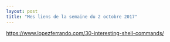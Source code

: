 ```yaml
---
layout: post
title: "Mes liens de la semaine du 2 octobre 2017"
---
```


https://www.lopezferrando.com/30-interesting-shell-commands/
